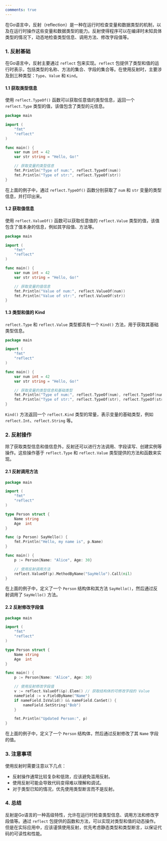 ```yaml
---
comments: true
---
```


在Go语言中，反射（reflection）是一种在运行时检查变量和数据类型的机制，以及在运行时操作这些变量和数据类型的能力。反射使得程序可以在编译时未知具体类型的情况下，动态地检查类型信息、调用方法、修改字段值等。

### 1. 反射基础

在Go语言中，反射主要通过 `reflect` 包来实现。`reflect` 包提供了类型和值的运行时表示，包括类型的名称、方法的集合、字段的集合等。在使用反射时，主要涉及到三种类型：`Type`、`Value` 和 `Kind`。

#### 1.1 获取类型信息

使用 `reflect.TypeOf()` 函数可以获取任意值的类型信息，返回一个 `reflect.Type` 类型的值，该值包含了类型的元信息。

```go
package main

import (
    "fmt"
    "reflect"
)

func main() {
    var num int = 42
    var str string = "Hello, Go!"

    // 获取变量的类型信息
    fmt.Println("Type of num:", reflect.TypeOf(num))
    fmt.Println("Type of str:", reflect.TypeOf(str))
}
```

在上面的例子中，通过 `reflect.TypeOf()` 函数分别获取了 `num` 和 `str` 变量的类型信息，并打印出来。

#### 1.2 获取值信息

使用 `reflect.ValueOf()` 函数可以获取任意值的 `reflect.Value` 类型的值，该值包含了值本身的信息，例如其字段值、方法等。

```go
package main

import (
    "fmt"
    "reflect"
)

func main() {
    var num int = 42
    var str string = "Hello, Go!"

    // 获取变量的值信息
    fmt.Println("Value of num:", reflect.ValueOf(num))
    fmt.Println("Value of str:", reflect.ValueOf(str))
}
```

#### 1.3 类型和值的 Kind

`reflect.Type` 和 `reflect.Value` 类型都具有一个 `Kind()` 方法，用于获取其基础类型信息。

```go
package main

import (
    "fmt"
    "reflect"
)

func main() {
    var num int = 42
    var str string = "Hello, Go!"

    // 获取变量的类型信息和基础类型
    fmt.Println("Type of num:", reflect.TypeOf(num), reflect.TypeOf(num).Kind())
    fmt.Println("Type of str:", reflect.TypeOf(str), reflect.TypeOf(str).Kind())
}
```

`Kind()` 方法返回一个 `reflect.Kind` 类型的常量，表示变量的基础类型，例如 `reflect.Int`、`reflect.String` 等。

### 2. 反射操作

除了获取类型信息和值信息外，反射还可以进行方法调用、字段读写、创建实例等操作。这些操作基于 `reflect.Type` 和 `reflect.Value` 类型提供的方法和函数来实现。

#### 2.1 反射调用方法

```go
package main

import (
    "fmt"
    "reflect"
)

type Person struct {
    Name string
    Age  int
}

func (p Person) SayHello() {
    fmt.Println("Hello, my name is", p.Name)
}

func main() {
    p := Person{Name: "Alice", Age: 30}

    // 使用反射调用方法
    reflect.ValueOf(p).MethodByName("SayHello").Call(nil)
}
```

在上面的例子中，定义了一个 `Person` 结构体和其方法 `SayHello()`，然后通过反射调用了 `SayHello()` 方法。

#### 2.2 反射修改字段值

```go
package main

import (
    "fmt"
    "reflect"
)

type Person struct {
    Name string
    Age  int
}

func main() {
    p := Person{Name: "Alice", Age: 30}

    // 使用反射修改字段值
    v := reflect.ValueOf(&p).Elem() // 获取结构体的可修改字段的 Value
    nameField := v.FieldByName("Name")
    if nameField.IsValid() && nameField.CanSet() {
        nameField.SetString("Bob")
    }

    fmt.Println("Updated Person:", p)
}
```

在上面的例子中，定义了一个 `Person` 结构体，然后通过反射修改了其 `Name` 字段的值。

### 3. 注意事项

使用反射时需要注意以下几点：

- 反射操作通常比较复杂和低效，应该避免滥用反射。
- 使用反射可能会导致代码变得难以理解和调试。
- 对于类型已知的情况，优先使用类型断言而不是反射。

### 4. 总结

反射是Go语言的一种高级特性，允许在运行时检查类型信息、调用方法和修改字段值等。通过 `reflect` 包提供的函数和方法，可以实现对类型和值的动态操作。但是在实际应用中，应该谨慎使用反射，优先考虑静态类型和类型断言，以保证代码的可读性和性能。